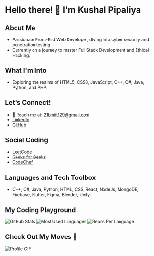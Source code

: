 # Hello there! 👋 I'm Kushal Pipaliya

## About Me
- Passionate Front-End Web Developer, diving into cyber security and penetration testing.
- Currently on a journey to master Full Stack Development and Ethical Hacking.

## What I'm Into
- Exploring the realms of HTML5, CSS3, JavaScript, C++, C#, Java, Python, and PHP.

## Let's Connect!
- 📧 Reach me at: 21bmiit129@gmail.com
- [LinkedIn](https://www.linkedin.com/in/kushal-pipaliya)
- [GitHub](https://github.com/Kushal129)

## Social Coding
- [LeetCode](https://www.leetcode.com/vishalpawar26)
- [Geeks for Geeks](https://auth.geeksforgeeks.org/user/vishalp0tnw)
- [CodeChef](https://www.codechef.com/users/vishal026)

## Languages and Tech Toolbox
- C++, C#, Java, Python, HTML, CSS, React, NodeJs, MongoDB, Firebase, Flutter, Figma, Blender, Unity.

## My Coding Playground
![GitHub Stats](http://github-profile-summary-cards.vercel.app/api/cards/stats?username=Kushal129&theme=2077)
![Most Used Languages](http://github-profile-summary-cards.vercel.app/api/cards/most-commit-language?username=Kushal129&theme=2077)
![Repos Per Language](http://github-profile-summary-cards.vercel.app/api/cards/repos-per-language?username=Kushal129&theme=2077)

## Check Out My Moves 🚀
![Profile GIF](https://user-images.githubusercontent.com/73097560/115834477-dbab4500-a447-11eb-908a-139a6edaec5c.gif)
